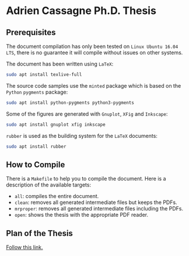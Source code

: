 # Adrien Cassagne Ph.D. Thesis

## Prerequisites

The document compilation has only been tested on `Linux Ubuntu 16.04 LTS`, there
is no guarantee it will compile without issues on other systems.

The document has been written using `LaTeX`:

```bash
sudo apt install texlive-full
```

The source code samples use the `minted` package which is based on the `Python`
`pygments` package:

```bash
sudo apt install python-pygments python3-pygments
```

Some of the figures are generated with `Gnuplot`, `XFig` and `Inkscape`:

```bash
sudo apt install gnuplot xfig inkscape
```

`rubber` is used as the building system for the `LaTeX` documents:

```bash
sudo apt install rubber
```

## How to Compile

There is a `Makefile` to help you to compile the document. Here is a description
of the available targets:

- `all`: compiles the entire document.
- `clean`: removes all generated intermediate files but keeps the PDFs.
- `mrproper`: removes all generated intermediate files including the PDFs.
- `open`: shows the thesis with the appropriate PDF reader.

## Plan of the Thesis

[Follow this link.](plan.md)